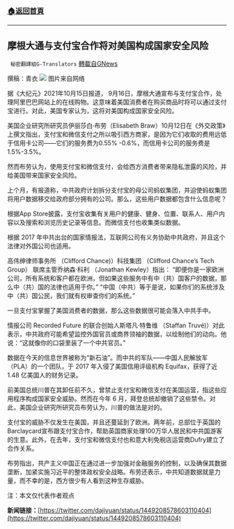 ###  [:house:返回首頁](https://github.com/ourhimalayas/txt)
---


## 摩根大通与支付宝合作将对美国构成国家安全风险
` 秘密翻譯組G-Translators` [轉載自GNews](https://gnews.org/zh-hans/1597385/)

撰稿：青衣
![](https://assets.gnews.org/wp-content/uploads/2021/10/图片1-52.png)
图片来自网络

据《大纪元》2021年10月15日报道， 9月16日，摩根大通宣布与支付宝合作，处理阿里巴巴网站上的在线购物。这意味着美国消费者在购买商品时将可以通过支付宝进行。对此，美国专家认为，这将对美国构成国家安全风险。

美国企业研究所研究员伊丽莎白·布劳（Elisabeth Braw）10月12日在《外交政策》上撰文指出，支付宝和微信支付之所以吸引西方商家，是因为它们收取的费用远低于信用卡公司——它们的服务费为0.55% -0.6%，而信用卡公司的服务费是1.5%-3.5%。

然而布劳认为，使用支付宝和微信支付，会给西方消费者带来隐私泄露的风险，并给美国带来国家安全风险。

上个月，有报道称，中共政府计划拆分支付宝的母公司蚂蚁集团，并迫使蚂蚁集团将用户数据移交给政府部分拥有的公司。那么，这些用户数据都包含什么信息呢？

根据App Store披露，支付宝收集有关用户的健康、健身、位置、联系人、用户内容以及搜索和浏览历史记录等信息。而微信支付也收集类似数据。

根据 2017 年中共出台的国家情报法，互联网公司有义务协助中共政府，并且这个法律对外国公司也适用。

高伟绅律师事务所 （Clifford Chance)）科技集团 （Clifford Chance’s Tech Group） 联席主管乔纳森‧科利 （Jonathan Kewley）指出： “即便你是一家欧洲公司，所有系统和客户都在欧洲，但如果这些服务中有中（共）国客户的数据，那么中（共）国的法律也适用于你。” “中国（中共）等于是说，如果你们的系统涉及中（共）国公民，我们就有权审查你们的系统。”

一旦支付宝掌握了美国消费者的数据，那么这些数据很可能会落入中共手中。

情报公司 Recorded Future 的联合创始人斯塔凡‧特鲁维 （Staffan Truvé)）对此表示，中共政府可能希望监控外国官员或商界领袖的数据，以绘制他们的动向。他说：“这就像你的口袋里装了一个中共官员。”

数据在今天的信息世界被称为“新石油”。而中共的军队——中国人民解放军（PLA）的一个团队，于 2017 年入侵了美国信用评级机构 Equifax，获得了近1.48 亿美国人的财务记录。

前美国总统川普在其卸任前不久，曾禁止支付宝和微信支付在美国运营，指这些应用程序构成国家安全威胁。然而在今年 6 月，拜登总统却撤销了这些禁令。对此，美国企业研究所研究员布劳认为，川普的做法是对的。

支付宝的威胁不仅发生在美国，并且还蔓延到了欧洲。两年前，总部位于英国的 Barclaycard宣布跟支付宝合作，帮助英国商家处理100万华人居民和中共国游客的生意。此外，在去年，支付宝和微信支付也和意大利免税店运营商Dufry建立了合作关系。

布劳指出，共产主义中国正在通过进一步加强对金融服务的控制，以及确保其数据垄断，加紧实施习近平的整体政权安全战略。布劳还表示，中共知道数据就是力量，而不幸的是，西方很少有人看到这种生存威胁。

注：本文仅代表作者观点

**新闻链接：**[https://twitter.com/dajiyuan/status/1449208578603110404](https://twitter.com/dajiyuan/status/1449208578603110404)

